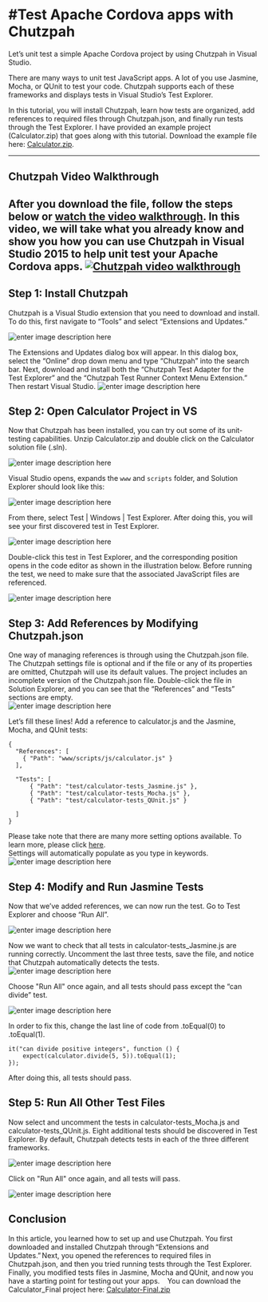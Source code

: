 <properties pageTitle="Test Apache Cordova apps with Chutzpah"
  description="Test Apache Cordova apps with Chutzpah"
  services=""
  documentationCenter=""
  authors="ajoysfernandes" />
  <tags ms.technology="cordova" s.product="Visual Studio 2015"
     ms.service="na"
     ms.devlang="javascript"
     ms.topic="article"
     ms.tgt_pltfrm="mobile-multiple"
     ms.workload="na"
     ms.date="09/10/2015"
     ms.author="t-ajfern"/>

#Test Apache Cordova apps with Chutzpah
===================

Let’s unit test a simple Apache Cordova project by using Chutzpah in Visual Studio.

There are many ways to unit test JavaScript apps. A lot of you use Jasmine, Mocha, or QUnit to test your code. Chutzpah supports each of these frameworks and displays tests in Visual Studio’s Test Explorer.

In this tutorial, you will install Chutzpah, learn how tests are organized, add references to required files through Chutzpah.json, and finally run tests through the Test Explorer. I have provided an example project (Calculator.zip) that goes along with this tutorial. Download the example file here: [Calculator.zip](https://github.com/Microsoft/cordova-docs/blob/master/articles/tutorial-testing-cordova/chutzpah_files/Calculator.zip?raw=true).

----------
## Chutzpah Video Walkthrough

After you download the file, follow the steps below or [watch the video walkthrough](https://channel9.msdn.com/Series/Visual-Studio-Tools-for-Apache-Cordova/Getting-Started-With-Chutzpah-to-Test-Apache-Cordova-Apps-in-Visual-Studio-2015). In this video, we will take what you already know and show you how you can use Chutzpah in Visual Studio 2015 to help unit test your Apache Cordova apps.
[![Chutzpah video walkthrough](media/chutzpah/chutzpah_video.png)](https://channel9.msdn.com/Series/Visual-Studio-Tools-for-Apache-Cordova/Getting-Started-With-Chutzpah-to-Test-Apache-Cordova-Apps-in-Visual-Studio-2015)
----------


Step 1: Install Chutzpah
-------------

Chutzpah is a Visual Studio extension that you need to download and install. To do this, first navigate to “Tools” and select “Extensions and Updates.”

![enter image description here](media/chutzpah/1.png)

The Extensions and Updates dialog box will appear. In this dialog box, select the “Online” drop down menu and type “Chutzpah” into the search bar. Next, download and install both the “Chutzpah Test Adapter for the Test Explorer” and the “Chutzpah Test Runner Context Menu Extension.” Then restart Visual Studio.
![enter image description here](media/chutzpah/2.png)

Step 2: Open Calculator Project in VS
-------------

Now that Chutzpah has been installed, you can try out some of its unit-testing capabilities.  Unzip Calculator.zip and double click on the Calculator solution file (.sln).

![enter image description here](media/chutzpah/3.png)

Visual Studio opens, expands the `www` and `scripts` folder, and Solution Explorer should look like this:

![enter image description here](media/chutzpah/4.png)

From there, select Test | Windows | Test Explorer. After doing this, you will see your first discovered test in Test Explorer.

![enter image description here](media/chutzpah/5.png)

Double-click this test in Test Explorer, and the corresponding position opens in the code editor as shown in the illustration below. Before running the test, we need to make sure that the associated JavaScript files are referenced.  

![enter image description here](media/chutzpah/6.png)

Step 3: Add References by Modifying Chutzpah.json
-------------

One way of managing references is through using the Chutzpah.json file. The Chutzpah settings file is optional and if the file or any of its properties are omitted, Chutzpah will use its default values.
The project includes an incomplete version of the Chutzpah.json file. Double-click the file in Solution Explorer, and you can see that the “References” and “Tests” sections are empty.  
![enter image description here](media/chutzpah/7.png)

Let’s fill these lines! Add a reference to calculator.js and the Jasmine, Mocha, and QUnit tests:

    {
      "References": [
        { "Path": "www/scripts/js/calculator.js" }
      ],

      "Tests": [
          { "Path": "test/calculator-tests_Jasmine.js" },
          { "Path": "test/calculator-tests_Mocha.js" },
          { "Path": "test/calculator-tests_QUnit.js" }

      ]
    }

Please take note that there are many more setting options available. To learn more, please click [here](https://github.com/mmanela/chutzpah/wiki/Chutzpah.json-Settings-File).  
Settings will automatically populate as you type in keywords.
![enter image description here](media/chutzpah/8.png)


Step 4: Modify and Run Jasmine Tests
-------------

Now that we’ve added references, we can now run the test. Go to Test Explorer and choose “Run All”.

![enter image description here](media/chutzpah/9.png)

Now we want to check that all tests in calculator-tests_Jasmine.js are running correctly. Uncomment the last three tests, save the file, and notice that Chutzpah automatically detects the tests.  
![enter image description here](media/chutzpah/10.png)

Choose "Run All" once again, and all tests should pass except the “can divide” test.

![enter image description here](media/chutzpah/11.png)

In order to fix this, change the last line of code from .toEqual(0) to .toEqual(1).

    it("can divide positive integers", function () {
        expect(calculator.divide(5, 5)).toEqual(1);
    });

After doing this, all tests should pass.

Step 5: Run All Other Test Files
-------------

Now select and uncomment the tests in calculator-tests_Mocha.js and calculator-tests_QUnit.js. Eight additional tests should be discovered in Test Explorer. By default, Chutzpah detects tests in each of the three different frameworks.  

![enter image description here](media/chutzpah/12.png)

Click on "Run All" once again, and all tests will pass.

![enter image description here](media/chutzpah/13.png)


Conclusion
-------------
In this article, you learned how to set up and use Chutzpah. You first downloaded and installed Chutzpah through “Extensions and Updates.” Next, you opened the references to required files in Chutzpah.json, and then you tried running tests through the Test Explorer. Finally, you modified tests files in Jasmine, Mocha and QUnit, and now you have a starting point for testing out your apps.  
 
You can download the Calculator_Final project here: [Calculator-Final.zip](https://github.com/Microsoft/cordova-docs/blob/master/articles/tutorial-testing-cordova/chutzpah_files/Calculator-Final.zip?raw=true)
